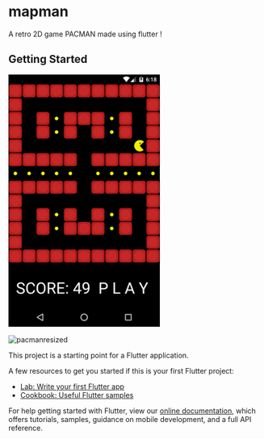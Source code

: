 # mapman

A retro 2D game PACMAN made using flutter !

## Getting Started

<img src="lib/images/pacman-ss.png" width="300">

![pacmanresized](https://user-images.githubusercontent.com/68007331/115847651-ca126f00-a440-11eb-8171-b72b8d8026a6.gif)

This project is a starting point for a Flutter application.

A few resources to get you started if this is your first Flutter project:

- [Lab: Write your first Flutter app](https://flutter.dev/docs/get-started/codelab)
- [Cookbook: Useful Flutter samples](https://flutter.dev/docs/cookbook)

For help getting started with Flutter, view our
[online documentation](https://flutter.dev/docs), which offers tutorials,
samples, guidance on mobile development, and a full API reference.
